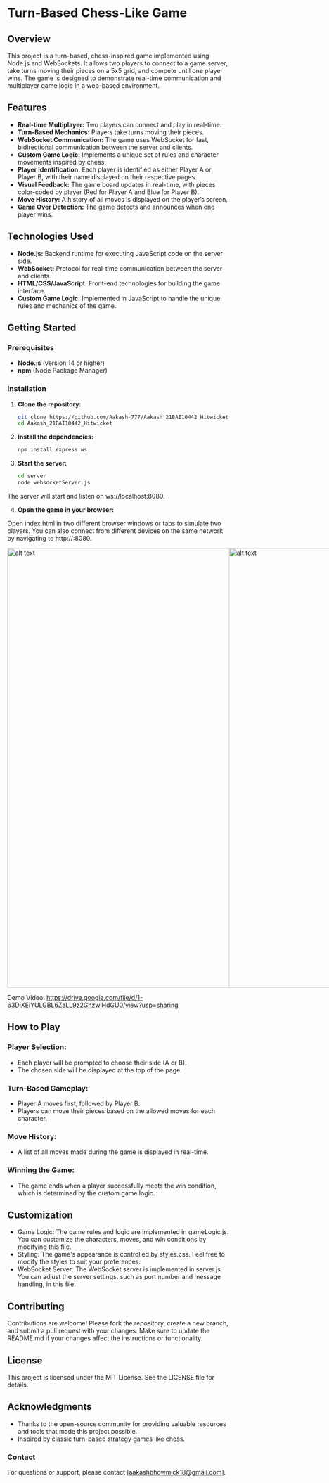 # Turn-Based Chess-Like Game

## Overview

This project is a turn-based, chess-inspired game implemented using Node.js and WebSockets. It allows two players to connect to a game server, take turns moving their pieces on a 5x5 grid, and compete until one player wins. The game is designed to demonstrate real-time communication and multiplayer game logic in a web-based environment.

## Features

- **Real-time Multiplayer:** Two players can connect and play in real-time.
- **Turn-Based Mechanics:** Players take turns moving their pieces.
- **WebSocket Communication:** The game uses WebSocket for fast, bidirectional communication between the server and clients.
- **Custom Game Logic:** Implements a unique set of rules and character movements inspired by chess.
- **Player Identification:** Each player is identified as either Player A or Player B, with their name displayed on their respective pages.
- **Visual Feedback:** The game board updates in real-time, with pieces color-coded by player (Red for Player A and Blue for Player B).
- **Move History:** A history of all moves is displayed on the player’s screen.
- **Game Over Detection:** The game detects and announces when one player wins.

## Technologies Used

- **Node.js:** Backend runtime for executing JavaScript code on the server side.
- **WebSocket:** Protocol for real-time communication between the server and clients.
- **HTML/CSS/JavaScript:** Front-end technologies for building the game interface.
- **Custom Game Logic:** Implemented in JavaScript to handle the unique rules and mechanics of the game.

## Getting Started

### Prerequisites

- **Node.js** (version 14 or higher)
- **npm** (Node Package Manager)

### Installation

1. **Clone the repository:**

   ```bash
   git clone https://github.com/Aakash-777/Aakash_21BAI10442_Hitwicket.git
   cd Aakash_21BAI10442_Hitwicket

2. **Install the dependencies:**

    ```bash
    npm install express ws

3. **Start the server:**

    ```bash
    cd server
    node websocketServer.js

The server will start and listen on ws://localhost:8080.

4. **Open the game in your browser:**

Open index.html in two different browser windows or tabs to simulate two players. You can also connect from different devices on the same network by navigating to http://<your-ip>:8080.

<div style="display: flex; justify-content: space-around;">
<img src="img1.jpg" alt="alt text" width="1000"/>
<img src="img2.jpg" alt="alt text" width="1000"/>
<img src="img3.jpg" alt="alt text" width="1000"/>
</div>

Demo Video: https://drive.google.com/file/d/1-63DjXEiYULGBL6ZaLL9z2GhzwlHdGU0/view?usp=sharing


## How to Play
### Player Selection:

- Each player will be prompted to choose their side (A or B).
- The chosen side will be displayed at the top of the page.
### Turn-Based Gameplay:

- Player A moves first, followed by Player B.
- Players can move their pieces based on the allowed moves for each character.
### Move History:

- A list of all moves made during the game is displayed in real-time.
### Winning the Game:

- The game ends when a player successfully meets the win condition, which is determined by the custom game logic.
## Customization
- Game Logic: The game rules and logic are implemented in gameLogic.js. You can customize the characters, moves, and win conditions by modifying this file.
- Styling: The game's appearance is controlled by styles.css. Feel free to modify the styles to suit your preferences.
- WebSocket Server: The WebSocket server is implemented in server.js. You can adjust the server settings, such as port number and message handling, in this file.
## Contributing
Contributions are welcome! Please fork the repository, create a new branch, and submit a pull request with your changes. Make sure to update the README.md if your changes affect the instructions or functionality.

## License
This project is licensed under the MIT License. See the LICENSE file for details.

## Acknowledgments
- Thanks to the open-source community for providing valuable resources and tools that made this project possible.
- Inspired by classic turn-based strategy games like chess.
### Contact
For questions or support, please contact [aakashbhowmick18@gmail.com].

